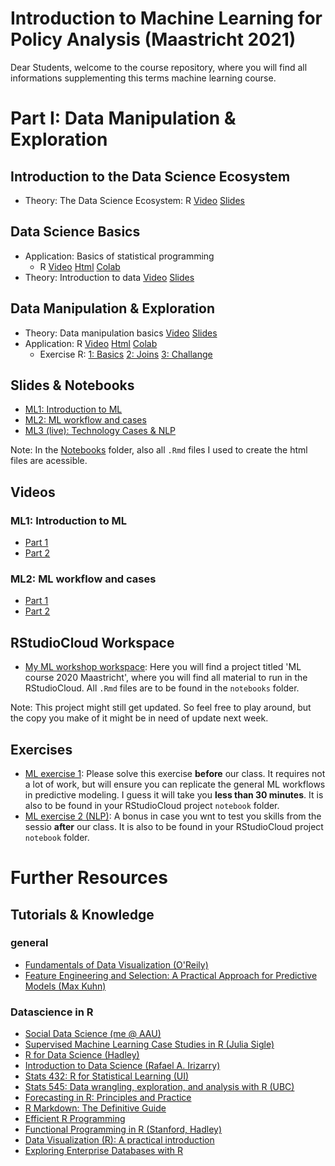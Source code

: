 # Introduction to Machine Learning for Policy Analysis (Maastricht 2021)

Dear Students, welcome to the course repository, where you will find all informations supplementing this terms machine learning course.


# Part I: Data Manipulation & Exploration

## Introduction to the Data Science Ecosystem
* Theory: The Data Science Ecosystem: R [Video](https://www.loom.com/share/9546d7efda6e42dbac378f77cdda1017) [Slides](https://docs.google.com/presentation/d/18zDe2rYWGDOmU-yd_K0VidzxUwe6UznqymHTUSfAwEQ/edit?usp=sharing)

## Data Science Basics
* Application: Basics of statistical programming
   * R [Video](https://www.loom.com/share/8bb0ed1ce1f244b39243cbbdca8726ed) [Html](https://sds-aau.github.io/SDS-master/M1/notebooks/DS_basics_basics_R.nb.html) [Colab](https://colab.research.google.com/github/SDS-AAU/SDS-master/blob/master/M1/notebooks/DS_basics_basics_R.ipynb#offline=true&sandboxMode=true)
* Theory: Introduction to data [Video](https://www.loom.com/share/b7d14023383643b2b1dce248ed28ee68) [Slides](https://sds-aau.github.io/SDS-master/M1/notebooks/DS_basics_data.html)

## Data Manipulation & Exploration 
* Theory: Data manipulation basics [Video](https://www.loom.com/share/394d083071fc42219f5921fb394b3e6c) [Slides](https://sds-aau.github.io/SDS-master/M1/notebooks/DS_basics_data_manipulation.html)
* Application: R [Video](https://www.loom.com/share/06497181712a4fbf9bf4443d85926a35) [Html](https://sds-aau.github.io/SDS-master/M1/notebooks/DS_basics_data_manipulation_application_R.nb.html) [Colab](https://colab.research.google.com/github/SDS-AAU/SDS-master/blob/master/M1/notebooks/DS_basics_data_manipulation_application_R.ipynb#offline=true&sandboxMode=true)
     * Exercise R: [1: Basics](https://colab.research.google.com/github/SDS-AAU/SDS-master/blob/master/M1/notebooks/exercises/DS_basics_data_manipulation_application_R_ex1.ipynb) [2: Joins](https://colab.research.google.com/github/SDS-AAU/SDS-master/blob/master/M1/notebooks/exercises/DS_basics_data_manipulation_application_R_ex2.ipynb) [3: Challange](https://colab.research.google.com/github/SDS-AAU/SDS-master/blob/master/M1/notebooks/exercises/DS_basics_data_manipulation_application_R_ex3.ipynb)

















## Slides & Notebooks

* [ML1: Introduction to ML](https://raw.githack.com/daniel-hain/ML_course_2020_maastricht/master/notebooks/ML1_intro.html)
* [ML2: ML workflow and cases](https://raw.githack.com/daniel-hain/ML_course_2020_maastricht/master/notebooks/ML2_cases.html)
* [ML3 (live): Technology Cases & NLP](https://raw.githack.com/daniel-hain/ML_course_2020_maastricht/master/notebooks/ML3_cases_technology.html)

Note: In the [Notebooks](https://github.com/daniel-hain/ML_course_2020_maastricht/tree/master/notebooks) folder, also all `.Rmd` files I used to create the html files are acessible.

## Videos

### ML1: Introduction to ML

* [Part 1](https://aau.panopto.nordu.net/Panopto/Pages/Viewer.aspx?id=2238897d-9cf8-4aa2-b48a-aba7014d2e73)
* [Part 2](https://aau.panopto.nordu.net/Panopto/Pages/Viewer.aspx?id=b78d90d8-ab9c-48dc-b754-aba7015b623d)

### ML2: ML workflow and cases

* [Part 1](https://aau.panopto.nordu.net/Panopto/Pages/Viewer.aspx?id=d5535a62-f03b-405b-9312-aba800b6e617)
* [Part 2](https://aau.panopto.nordu.net/Panopto/Pages/Viewer.aspx?id=839e4fe2-d581-4261-b558-aba800c5570b)

## RStudioCloud Workspace

* [My ML workshop workspace](https://rstudio.cloud/spaces/58457/join?access_code=upXQB7ijTMKiV7lDpS7Inn3C36BFnG%2Fa0J5PbpcG): Here you will find a project titled 'ML course 2020 Maastricht', where you will find all material to run in the RStudioCloud. All `.Rmd` files are to be found in the `notebooks` folder.

Note: This project might still get updated. So feel free to play around, but the copy you make of it might be in need of update next week.

## Exercises

* [ML exercise 1](https://github.com/daniel-hain/ML_course_2020_maastricht/blob/master/notebooks/ML_ex1.Rmd): Please solve this exercise **before** our class. It requires not a lot of work, but will ensure you can replicate the general ML workflows in predictive modeling. I guess it will take you **less than 30 minutes**. It is also to be found in your RStudioCloud project `notebook` folder.
* [ML exercise 2 (NLP)](https://github.com/daniel-hain/ML_course_2020_maastricht/blob/master/notebooks/ML_ex2.Rmd): A bonus in case you wnt to test you skills from the sessio **after** our class. It is also to be found in your RStudioCloud project `notebook` folder.




# Further Resources

## Tutorials & Knowledge

### general 

* [Fundamentals of Data Visualization (O'Reily)](https://serialmentor.com/dataviz/)
* [Feature Engineering and Selection: A Practical Approach for Predictive Models (Max Kuhn)](https://bookdown.org/max/FES/)

### Datascience in R

* [Social Data Science (me @ AAU)](https://github.com/SDS-AAU)
* [Supervised Machine Learning Case Studies in R (Julia Sigle)](https://supervised-ml-course.netlify.app/)
* [R for Data Science (Hadley)](https://r4ds.had.co.nz/)
* [Introduction to Data Science (Rafael A. Irizarry)](https://rafalab.github.io/dsbook/)
* [Stats 432: R for Statistical Learning (UI)](https://daviddalpiaz.github.io/r4sl/)
* [Stats 545: Data wrangling, exploration, and analysis with R (UBC)](https://stat545.com/)
* [Forecasting in R: Principles and Practice](https://otexts.com/fpp2/)
* [R Markdown: The Definitive Guide](https://bookdown.org/yihui/rmarkdown/)
* [Efficient R Programming](https://csgillespie.github.io/efficientR/)
* [Functional Programming in R (Stanford, Hadley)](https://dcl-prog.stanford.edu/)
* [Data Visualization (R): A practical introduction](https://socviz.co/index.html)
* [Exploring Enterprise Databases with R](https://smithjd.github.io/sql-pet/)
